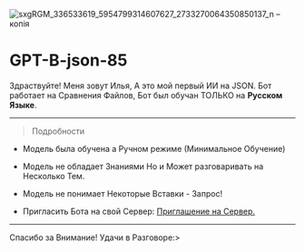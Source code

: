 ![sxgRGM_336533619_5954799314607627_2733270064350850137_n – копія](https://github.com/C4ainikT/GPT-B/assets/129612159/154c8b4f-de6c-4a58-bfd4-882db2995b5c)
# GPT-B-json-85

Здраствуйте! Меня зовут Илья, А это мой первый ИИ на JSON. Бот работает на Сравнения Файлов, Бот был обучан ТОЛЬКО на __Русском Языке__.

***

> Подробности

- Модель была обучена а Ручном режиме (Минимальное Обучение)

- Модель не обладает Знаниями Но и Может разговаривать на Несколько Тем.

- Модель не понимает Некоторые Вставки - Запрос!

- Пригласить Бота на свой Сервер: [Приглашение на Сервер.](https://discord.com/api/oauth2/authorize?client_id=1150759440983789620&permissions=3072&scope=bot)

***

Спасибо за Внимание! Удачи в Разговоре:>
